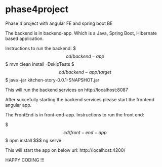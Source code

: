 # phase4project
Phase 4 project with angular FE and spring boot BE

The backend is in backend-app.
Which is a Java, Spring Boot, Hibernate based application.

Instructions to run the backend:
$$$ cd /backend-app
$$$ mvn clean install -DskipTests
$$$ cd /backend-app/target
$$$ java -jar kitchen-story-0.0.1-SNAPSHOT.jar

This will run the backend services on 
http://localhost:8087


After succefully starting the backend services please start the frontend angular app.

The FrontEnd is in front-end-app.
Instructions to run the front end:

$$$ cd /front-end-app
$$$ npm install
$$$ ng serve

This will start the app on below url:
http://localhost:4200/


HAPPY CODING !!!
